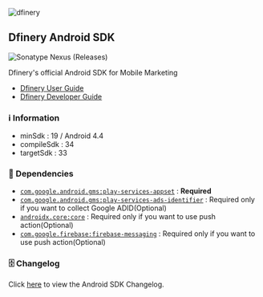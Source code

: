 ![dfinery](https://dfn-v2-frontend.s3.ap-northeast-2.amazonaws.com/console-remote/prod/shared/0.1.0/img/dfinery-logo-with-text.bde4279c.svg)

## Dfinery Android SDK

![Sonatype Nexus (Releases)](https://img.shields.io/nexus/r/com.igaworks.dfinery/android-sdk?server=https%3A%2F%2Fs01.oss.sonatype.org)

Dfinery's official Android SDK for Mobile Marketing

- [Dfinery User Guide](https://docs.dfinery.ai/user-guide)
- [Dfinery Developer Guide](https://docs.dfinery.ai/developer-guide/platform/android)

### ℹ️ Information
- minSdk : 19 / Android 4.4
- compileSdk : 34
- targetSdk : 33

### 🔗 Dependencies

- [`com.google.android.gms:play-services-appset`](https://developer.android.com/training/articles/app-set-id) : **Required**
- [`com.google.android.gms:play-services-ads-identifier`](https://support.google.com/googleplay/android-developer/answer/6048248) : Required only if you want to collect Google ADID(Optional)
- [`androidx.core:core`](https://developer.android.com/jetpack/androidx/releases/core) : Required only if you want to use push action(Optional)
- [`com.google.firebase:firebase-messaging`](https://firebase.google.com/docs/cloud-messaging) : Required only if you want to use push action(Optional)

### 🗄️ Changelog

Click [here](./CHANGELOG.md) to view the Android SDK Changelog.